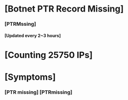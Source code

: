 # [Botnet PTR Record Missing]
### [PTRMssing]
#### [Updated every 2~3 hours]

# [Counting 25750 IPs]

# [Symptoms] 
###   [PTR missing] [PTRmissing]
